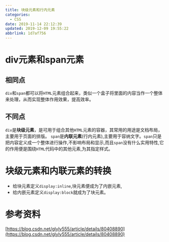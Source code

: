 ```yaml
---
title: 块级元素和行内元素
categories: 
  - CSS
date: 2019-11-14 22:12:39
updated: 2019-12-09 19:55:22
abbrlink: 1d7af756
---
```

# div元素和span元素 #
## 相同点 ##
`div`和`span`都可以将`HTML`元素组合起来，类似一个盒子将里面的内容当作一个整体来处理，从而实现整体作用效果，提高效率。
## 不同点 ##
`div`是**块级元素**，是可用于组合其他`HTML`元素的容器，其常用的用途是文档布局，主要用于页面的排版。
`span`是**内联元素**(行内元素),主要用于容纳文字。`span`只是把内容定义成一个整体进行操作,不影响布局和显示,而且`span`没有什么实用特性,它的作用便是围绕`HTML`代码中的其他元素,为其指定样式。
# 块级元素和内联元素的转换 #
- 给块元素定义`display:inline`,块元素便成为了内嵌元素,
- 给内嵌元素定义`display:block`就成为了块元素。

# 参考资料 #
[https://blog.csdn.net/glyly555/article/details/80408890](https://blog.csdn.net/glyly555/article/details/80408890)
